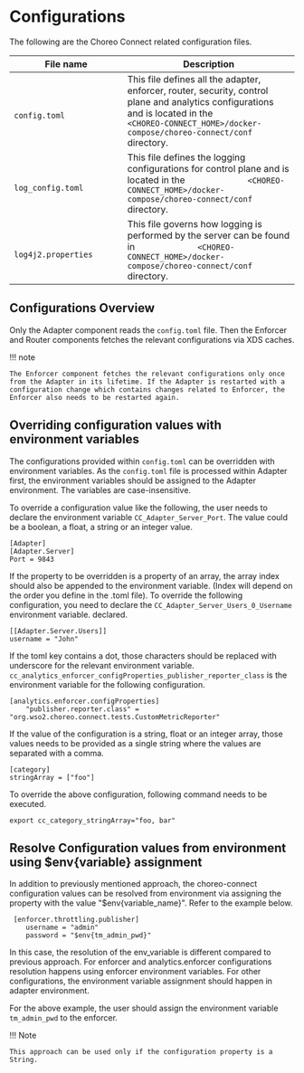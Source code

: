 # Configurations

The following are the Choreo Connect related configuration files.

| File name                                                                                 | Description                                                                                                                                                   |
|-------------------------------------------------------------------------------------------|---------------------------------------------------------------------------------------------------------------------------------------------------------------|
| `                           config.toml                                         ` | This file defines all the adapter, enforcer, router, security, control plane and analytics configurations and is located in the `             <CHOREO-CONNECT_HOME>/docker-compose/choreo-connect/conf` directory.                      |
| `                           log_config.toml                                         `       | This file defines the logging configurations for control plane and is located in the `             <CHOREO-CONNECT_HOME>/docker-compose/choreo-connect/conf` directory.                 |
| `                           log4j2.properties                                         `      | This file governs how logging is performed by the server can be found in `             <CHOREO-CONNECT_HOME>/docker-compose/choreo-connect/conf` directory.                 |


## Configurations Overview

Only the Adapter component reads the `config.toml` file. Then the Enforcer and Router components fetches the relevant configurations via XDS caches. 

!!! note

    The Enforcer component fetches the relevant configurations only once from the Adapter in its lifetime. If the Adapter is restarted with a configuration change which contains changes related to Enforcer, the Enforcer also needs to be restarted again.


## Overriding configuration values with environment variables

The configurations provided within `config.toml` can be overridden with environment variables. As 
the `config.toml` file is processed within Adapter first, the environment variables should be assigned
to the Adapter environment. The variables are case-insensitive.

To override a configuration value like the following, the user needs to declare the environment variable
`CC_Adapter_Server_Port`. The value could be a boolean, a float, a string or an integer value.

```
[Adapter]
[Adapter.Server]
Port = 9843
```

If the property to be overridden is a property of an array, the array index should also be appended to the 
environment variable. (Index will depend on the order you define in the .toml file). To override the 
following configuration, you need to declare the `CC_Adapter_Server_Users_0_Username` environment variable.
declared.

```
[[Adapter.Server.Users]]
username = "John"
```

If the toml key contains a dot, those characters should be replaced with underscore for the relevant 
environment variable. `cc_analytics_enforcer_configProperties_publisher_reporter_class` is the 
environment variable for the following configuration.

```
[analytics.enforcer.configProperties]
    "publisher.reporter.class" = "org.wso2.choreo.connect.tests.CustomMetricReporter"
```            

If the value of the configuration is a string, float or an integer array, those values needs to be provided as
a single string where the values are separated with a comma. 

```
[category]
stringArray = ["foo"]
```

To override the above configuration, following command needs to be executed.

```
export cc_category_stringArray="foo, bar"
```


## Resolve Configuration values from environment using $env{variable} assignment

In addition to previously mentioned approach, the choreo-connect configuration values can be resolved from environment via assigning the property with the value "$env{variable_name}". Refer to the example below.

```
 [enforcer.throttling.publisher]
    username = "admin"
    password = "$env{tm_admin_pwd}"
```    

In this case, the resolution of the env_variable is different compared to previous approach. For enforcer and analytics.enforcer configurations resolution happens using enforcer environment variables. For other configurations, the environment variable assignment should happen in adapter environment. 

For the above example, the user should assign the environment variable `tm_admin_pwd` to the enforcer.

!!! Note

    This approach can be used only if the configuration property is a String. 
